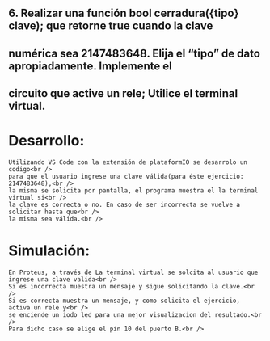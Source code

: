 
## 6. Realizar una función bool cerradura({tipo} clave); que retorne true cuando la clave 
## numérica sea 2147483648. Elija el “tipo” de dato apropiadamente. Implemente el 
## circuito que active un rele; Utilice el terminal virtual.

# Desarrollo:
	Utilizando VS Code con la extensión de plataformIO se desarrolo un codigo<br />
	para que el usuario ingrese una clave válida(para éste ejercicio: 2147483648),<br />
	la misma se solicita por pantalla, el programa muestra el la terminal virtual si<br />
	la clave es correcta o no. En caso de ser incorrecta se vuelve a solicitar hasta que<br />
	la misma sea válida.<br />
# Simulación:	
	En Proteus, a través de La terminal virtual se solcita al usuario que ingrese una clave valida<br />
	Si es incorrecta muestra un mensaje y sigue solicitando la clave.<br />
	Si es correcta muestra un mensaje, y como solicita el ejercicio, activa un rele y<br />
	se enciende un iodo led para una mejor visualizacion del resultado.<br />
	Para dicho caso se elige el pin 10 del puerto B.<br />

